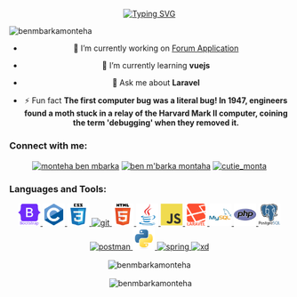 <div style="text-align: center;">

[![Typing SVG](https://readme-typing-svg.demolab.com?font=Fira+Code&weight=500&size=19&color=F08080&random=false&width=500&lines=Hello+Guys++%F0%9F%91%8B;I'm+a+new+passionate++web+developer)](https://git.io/typing-svg)

<p align="left"> <img src="https://komarev.com/ghpvc/?username=benmbarkamonteha&label=Profile%20views&color=0e75b6&style=flat" alt="benmbarkamonteha" /> </p>

- 🔭 I’m currently working on [Forum Application](https://github.com/benmbarkamonteha/Forum_Application_Laravel.git)

- 🌱 I’m currently learning  **vuejs**

- 💬 Ask me about  **Laravel**

- ⚡ Fun fact
   **The first computer bug was a literal bug! In 1947, engineers found a moth stuck in a relay of the Harvard Mark II computer, coining the term 'debugging' when they removed it.**

<h3 align="left">Connect with me:</h3>
<p align="center">
<a href="https://linkedin.com/in/monteha ben mbarka" target="blank"><img align="center" src="https://raw.githubusercontent.com/rahuldkjain/github-profile-readme-generator/master/src/images/icons/Social/linked-in-alt.svg" alt="monteha ben mbarka" height="30" width="40" /></a>
<a href="https://fb.com/ben m'barka montaha" target="blank"><img align="center" src="https://raw.githubusercontent.com/rahuldkjain/github-profile-readme-generator/master/src/images/icons/Social/facebook.svg" alt="ben m'barka montaha" height="30" width="40" /></a>
<a href="https://instagram.com/cutie_monta" target="blank"><img align="center" src="https://raw.githubusercontent.com/rahuldkjain/github-profile-readme-generator/master/src/images/icons/Social/instagram.svg" alt="cutie_monta" height="30" width="40" /></a>
</p>

<h3 align="left">Languages and Tools:</h3>
<p align="center">
<a href="https://getbootstrap.com" target="_blank" rel="noreferrer"> <img src="https://raw.githubusercontent.com/devicons/devicon/master/icons/bootstrap/bootstrap-plain-wordmark.svg" alt="bootstrap" width="40" height="40"/> </a> <a href="https://www.cprogramming.com/" target="_blank" rel="noreferrer"> <img src="https://raw.githubusercontent.com/devicons/devicon/master/icons/c/c-original.svg" alt="c" width="40" height="40"/> </a> <a href="https://www.w3schools.com/css/" target="_blank" rel="noreferrer"> <img src="https://raw.githubusercontent.com/devicons/devicon/master/icons/css3/css3-original-wordmark.svg" alt="css3" width="40" height="40"/> </a> <a href="https://git-scm.com/" target="_blank" rel="noreferrer"> <img src="https://www.vectorlogo.zone/logos/git-scm/git-scm-icon.svg" alt="git" width="40" height="40"/> </a> <a href="https://www.w3.org/html/" target="_blank" rel="noreferrer"> <img src="https://raw.githubusercontent.com/devicons/devicon/master/icons/html5/html5-original-wordmark.svg" alt="html5" width="40" height="40"/> </a> <a href="https://www.java.com" target="_blank" rel="noreferrer"> <img src="https://raw.githubusercontent.com/devicons/devicon/master/icons/java/java-original.svg" alt="java" width="40" height="40"/> </a> <a href="https://developer.mozilla.org/en-US/docs/Web/JavaScript" target="_blank" rel="noreferrer"> <img src="https://raw.githubusercontent.com/devicons/devicon/master/icons/javascript/javascript-original.svg" alt="javascript" width="40" height="40"/> </a> <a href="https://laravel.com/" target="_blank" rel="noreferrer"> <img src="https://raw.githubusercontent.com/devicons/devicon/master/icons/laravel/laravel-plain-wordmark.svg" alt="laravel" width="40" height="40"/> </a> <a href="https://www.mysql.com/" target="_blank" rel="noreferrer"> <img src="https://raw.githubusercontent.com/devicons/devicon/master/icons/mysql/mysql-original-wordmark.svg" alt="mysql" width="40" height="40"/> </a> <a href="https://www.php.net" target="_blank" rel="noreferrer"> <img src="https://raw.githubusercontent.com/devicons/devicon/master/icons/php/php-original.svg" alt="php" width="40" height="40"/> </a> <a href="https://www.postgresql.org" target="_blank" rel="noreferrer"> <img src="https://raw.githubusercontent.com/devicons/devicon/master/icons/postgresql/postgresql-original-wordmark.svg" alt="postgresql" width="40" height="40"/> </a> <a href="https://postman.com" target="_blank" rel="noreferrer"> <img src="https://www.vectorlogo.zone/logos/getpostman/getpostman-icon.svg" alt="postman" width="40" height="40"/> </a> <a href="https://www.python.org" target="_blank" rel="noreferrer"> <img src="https://raw.githubusercontent.com/devicons/devicon/master/icons/python/python-original.svg" alt="python" width="40" height="40"/> </a> <a href="https://spring.io/" target="_blank" rel="noreferrer"> <img src="https://www.vectorlogo.zone/logos/springio/springio-icon.svg" alt="spring" width="40" height="40"/> </a> <a href="https://www.adobe.com/products/xd.html" target="_blank" rel="noreferrer"> <img src="https://cdn.worldvectorlogo.com/logos/adobe-xd.svg" alt="xd" width="40" height="40"/> </a> </p>

<p><img align="center" src="https://github-readme-stats.vercel.app/api/top-langs?username=benmbarkamonteha&show_icons=true&locale=en&layout=compact" alt="benmbarkamonteha" /></p>

<p>&nbsp;<img align="center" src="https://github-readme-stats.vercel.app/api?username=benmbarkamonteha&show_icons=true&locale=en" alt="benmbarkamonteha" /></p>

</div>
